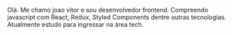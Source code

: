 Olá.
Me chamo joao vitor e sou desenvolvedor frontend. 
Compreendo javascript com React, Redux, Styled Components dentre outras tecnologias.
Atualmente estudo para ingressar na área tech.
